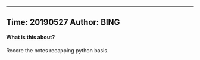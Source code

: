 ----
Time: 20190527
Author: BING
----

#### What is this about?

Recore the notes recapping python basis.

